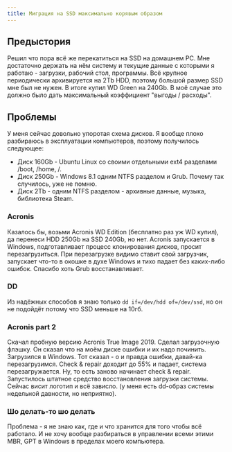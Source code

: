 ```yaml
---
title: Миграция на SSD максимально корявым образом
---
```


## Предыстория

Решил что пора всё же перекатиться на SSD на домашнем PC. Мне достаточно держать на нём систему и текущие данные с которыми я работаю - загрузки, рабочий стол, программы. Всё крупное периодически архивируется на 2Tb HDD, поэтому большой размер SSD мне был не нужен. В итоге купил WD Green на 240Gb. В моё случае это должно было дать максимальный коэффициент "выгоды / расходы".

## Проблемы

У меня сейчас довольно упоротая схема дисков. Я вообще плохо разбираюсь в эксплуатации компьютеров, поэтому получилось следующее:

- Диск 160Gb - Ubuntu Linux со своими отдельными ext4 разделами /boot, /home, /.
- Диск 250Gb - Windows 8.1 одним NTFS разделом и Grub. Почему так случилось, уже не помню.
- Диск 2Tb - одним NTFS разделом - архивные данные, музыка, библиотека Steam.

### Acronis

Казалось бы, возьми Acronis WD Edition (бесплатно раз уж WD купил), да перенеси HDD 250Gb на SSD 240Gb, но нет. Acronis запускается в Windows, подготавливает процесс клонирования дисков, просит перезагрузиться. При перезагрузке видимо ставит свой загрузчик, запускает что-то в окошке в духе Windows и тихо падает без каких-либо ошибок. Спасибо хоть Grub восстанавливает.

### DD

Из надёжных способов я знаю только `dd if=/dev/hdd of=/dev/ssd`, но он не подойдёт потому что SSD меньше на 10гб.

### Acronis part 2

Скачал пробную версию Acronis True Image 2019. Сделал загрузочную флэшку. Он сказал что на моём диске ошибки и их надо починить. Загрузился в Windows. Тот сказал - о и правда ошибки, давай-ка перезагрузимся. Check & repair доходит до 55% и падает, система перезагружается. Ну, то есть заново начинает check & repair. Запустилось штатное средство восстановления загрузки системы. Сейчас висит логотип и всё зависло. (у меня есть dd-образ системы недельной давности, но неприятно).

### Шо делать-то шо делать

Проблема - я не знаю как, где и что хранится для того чтобы всё работало. И не хочу вообще разбираться в управлении всеми этими MBR, GPT в Windows в пределах моего компьютера.
